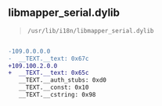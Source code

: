 ## libmapper_serial.dylib

> `/usr/lib/i18n/libmapper_serial.dylib`

```diff

-109.0.0.0.0
-  __TEXT.__text: 0x67c
+109.100.2.0.0
+  __TEXT.__text: 0x65c
   __TEXT.__auth_stubs: 0xd0
   __TEXT.__const: 0x10
   __TEXT.__cstring: 0x98

```
